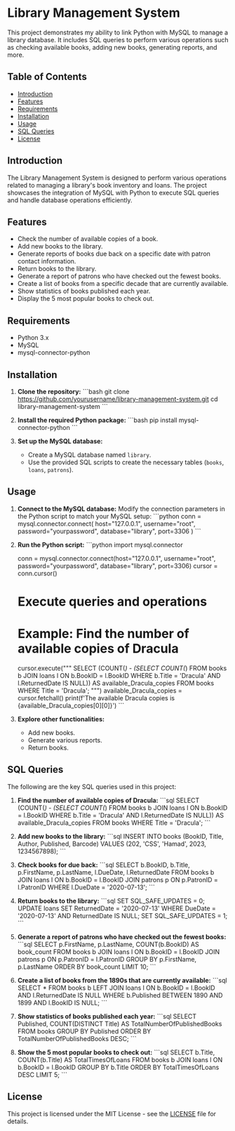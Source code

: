 # Library Management System

This project demonstrates my ability to link Python with MySQL to manage a library database. It includes SQL queries to perform various operations such as checking available books, adding new books, generating reports, and more.

## Table of Contents
- [Introduction](#introduction)
- [Features](#features)
- [Requirements](#requirements)
- [Installation](#installation)
- [Usage](#usage)
- [SQL Queries](#sql-queries)
- [License](#license)

## Introduction
The Library Management System is designed to perform various operations related to managing a library's book inventory and loans. The project showcases the integration of MySQL with Python to execute SQL queries and handle database operations efficiently.

## Features
- Check the number of available copies of a book.
- Add new books to the library.
- Generate reports of books due back on a specific date with patron contact information.
- Return books to the library.
- Generate a report of patrons who have checked out the fewest books.
- Create a list of books from a specific decade that are currently available.
- Show statistics of books published each year.
- Display the 5 most popular books to check out.

## Requirements
- Python 3.x
- MySQL
- mysql-connector-python

## Installation
1. **Clone the repository:**
    \`\`\`bash
    git clone https://github.com/yourusername/library-management-system.git
    cd library-management-system
    \`\`\`

2. **Install the required Python package:**
    \`\`\`bash
    pip install mysql-connector-python
    \`\`\`

3. **Set up the MySQL database:**
    - Create a MySQL database named `library`.
    - Use the provided SQL scripts to create the necessary tables (`books`, `loans`, `patrons`).

## Usage
1. **Connect to the MySQL database:**
    Modify the connection parameters in the Python script to match your MySQL setup:
    \`\`\`python
    conn = mysql.connector.connect(
        host="127.0.0.1",
        username="root",
        password="yourpassword",
        database="library",
        port=3306
    )
    \`\`\`

2. **Run the Python script:**
    \`\`\`python
    import mysql.connector

    conn = mysql.connector.connect(host="127.0.0.1", username="root", password="yourpassword", database="library", port=3306)
    cursor = conn.cursor()

    # Execute queries and operations
    # Example: Find the number of available copies of Dracula
    cursor.execute("""
        SELECT (COUNT(*) - (SELECT COUNT(*)
                            FROM books b 
                            JOIN loans l ON b.BookID = l.BookID
                            WHERE b.Title = 'Dracula' AND l.ReturnedDate IS NULL)) AS available_Dracula_copies
        FROM books
        WHERE Title = 'Dracula';
    """)
    available_Dracula_copies = cursor.fetchall()
    print(f'The available Dracula copies is {available_Dracula_copies[0][0]}')
    \`\`\`

3. **Explore other functionalities:**
    - Add new books.
    - Generate various reports.
    - Return books.

## SQL Queries
The following are the key SQL queries used in this project:

1. **Find the number of available copies of Dracula:**
    \`\`\`sql
    SELECT (COUNT(*) - (SELECT COUNT(*)
                        FROM books b 
                        JOIN loans l ON b.BookID = l.BookID
                        WHERE b.Title = 'Dracula' AND l.ReturnedDate IS NULL)) AS available_Dracula_copies
    FROM books
    WHERE Title = 'Dracula';
    \`\`\`

2. **Add new books to the library:**
    \`\`\`sql
    INSERT INTO books (BookID, Title, Author, Published, Barcode) VALUES 
    (202, 'CSS', 'Hamad', 2023, 1234567898);
    \`\`\`

3. **Check books for due back:**
    \`\`\`sql
    SELECT b.BookID, b.Title, p.FirstName, p.LastName, l.DueDate, l.ReturnedDate
    FROM books b 
    JOIN loans l ON b.BookID = l.BookID
    JOIN patrons p ON p.PatronID = l.PatronID
    WHERE l.DueDate = '2020-07-13';
    \`\`\`

4. **Return books to the library:**
    \`\`\`sql
    SET SQL_SAFE_UPDATES = 0;
    UPDATE loans
    SET ReturnedDate = '2020-07-13'
    WHERE DueDate = '2020-07-13' AND ReturnedDate IS NULL;
    SET SQL_SAFE_UPDATES = 1;
    \`\`\`

5. **Generate a report of patrons who have checked out the fewest books:**
    \`\`\`sql
    SELECT p.FirstName, p.LastName, COUNT(b.BookID) AS book_count
    FROM books b 
    JOIN loans l ON b.BookID = l.BookID
    JOIN patrons p ON p.PatronID = l.PatronID
    GROUP BY p.FirstName, p.LastName
    ORDER BY book_count
    LIMIT 10;
    \`\`\`

6. **Create a list of books from the 1890s that are currently available:**
    \`\`\`sql
    SELECT *
    FROM books b 
    LEFT JOIN loans l ON b.BookID = l.BookID AND l.ReturnedDate IS NULL
    WHERE b.Published BETWEEN 1890 AND 1899 AND l.BookID IS NULL;
    \`\`\`

7. **Show statistics of books published each year:**
    \`\`\`sql
    SELECT Published, COUNT(DISTINCT Title) AS TotalNumberOfPublishedBooks
    FROM books
    GROUP BY Published
    ORDER BY TotalNumberOfPublishedBooks DESC;
    \`\`\`

8. **Show the 5 most popular books to check out:**
    \`\`\`sql
    SELECT b.Title, COUNT(b.Title) AS TotalTimesOfLoans
    FROM books b
    JOIN loans l ON b.BookID = l.BookID
    GROUP BY b.Title
    ORDER BY TotalTimesOfLoans DESC
    LIMIT 5;
    \`\`\`

## License
This project is licensed under the MIT License - see the [LICENSE](LICENSE) file for details.
